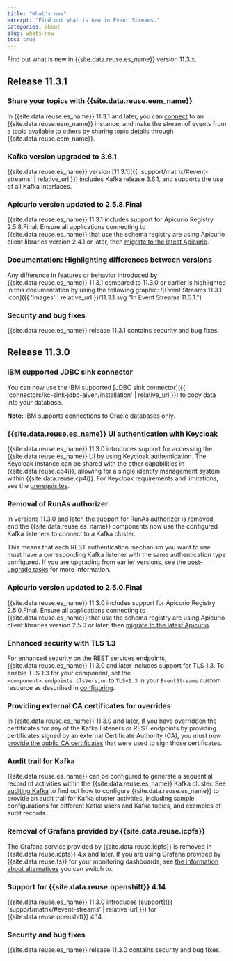 ```yaml
---
title: "What's new"
excerpt: "Find out what is new in Event Streams."
categories: about
slug: whats-new
toc: true
---
```


Find out what is new in {{site.data.reuse.es_name}} version 11.3.x.

## Release 11.3.1

### Share your topics with {{site.data.reuse.eem_name}}

In {{site.data.reuse.es_name}} 11.3.1 and later, you can [connect](../../installing/integrating-eem/) to an {{site.data.reuse.eem_name}} instance, and make the stream of events from a topic available to others by [sharing topic details](../../getting-started/sharing-topic/) through {{site.data.reuse.eem_name}}.

### Kafka version upgraded to 3.6.1

{{site.data.reuse.es_name}} version [11.3.1]({{ 'support/matrix/#event-streams' | relative_url }}) includes Kafka release 3.6.1, and supports the use of all Kafka interfaces.

### Apicurio version updated to 2.5.8.Final

{{site.data.reuse.es_name}} 11.3.1 includes support for Apicurio Registry 2.5.8.Final. Ensure all applications connecting to {{site.data.reuse.es_name}} that use the schema registry are using Apicurio client libraries version 2.4.1 or later, then [migrate to the latest Apicurio](../../installing/upgrading/#migrate-to-latest-apicurio-registry).

### Documentation: Highlighting differences between versions

Any difference in features or behavior introduced by {{site.data.reuse.es_name}} 11.3.1 compared to 11.3.0 or earlier is highlighted in this documentation by using the following graphic: ![Event Streams 11.3.1 icon]({{ 'images' | relative_url }}/11.3.1.svg "In Event Streams 11.3.1.")

### Security and bug fixes

{{site.data.reuse.es_name}} release 11.3.1 contains security and bug fixes.


## Release 11.3.0

### IBM supported JDBC sink connector

You can now use the IBM supported [JDBC sink connector]({{ 'connectors/kc-sink-jdbc-aiven/installation' | relative_url }}) to copy data into your database.

**Note:** IBM supports connections to Oracle databases only.

### {{site.data.reuse.es_name}} UI authentication with Keycloak

{{site.data.reuse.es_name}} 11.3.0 introduces support for accessing the {{site.data.reuse.es_name}} UI by using Keycloak authentication. The Keycloak instance can be shared with the other capabilities in {{site.data.reuse.cp4i}}, allowing for a single identity management system within {{site.data.reuse.cp4i}}. For Keycloak requirements and limitations, see the [prerequisites](../../installing/prerequisites/#prereqs-keycloak).

### Removal of RunAs authorizer

In versions 11.3.0 and later, the support for RunAs authorizer is removed, and the {{site.data.reuse.es_name}} components now use the configured Kafka listeners to connect to a Kafka cluster.

This means that each REST authentication mechanism you want to use must have a corresponding Kafka listener with the same authentication type configured. If you are upgrading from earlier versions, see the [post-upgrade tasks](../../installing/upgrading/#update-authentication-mechanisms) for more information.

### Apicurio version updated to 2.5.0.Final

{{site.data.reuse.es_name}} 11.3.0 includes support for Apicurio Registry 2.5.0.Final. Ensure all applications connecting to {{site.data.reuse.es_name}} that use the schema registry are using Apicurio client libraries version 2.5.0 or later, then [migrate to the latest Apicurio](../../installing/upgrading/#migrate-to-latest-apicurio-registry).

### Enhanced security with TLS 1.3

For enhanced security on the REST services endpoints, {{site.data.reuse.es_name}} 11.3.0 and later includes support for TLS 1.3. To enable TLS 1.3 for your component, set the `<component>.endpoints.tlsVersion` to `TLSv1.3` in your `EventStreams` custom resource as described in [configuring](../../installing/configuring/#rest-services-access).

### Providing external CA certificates for overrides

In {{site.data.reuse.es_name}} 11.3.0 and later, if you have overridden the certificates for any of the Kafka listeners or REST endpoints by providing certificates signed by an external Certificate Authority (CA), you must now [provide the public CA certificates](../../installing/configuring#providing-external-ca-certificates) that were used to sign those certificates.

### Audit trail for Kafka

{{site.data.reuse.es_name}} can be configured to generate a sequential record of activities within the {{site.data.reuse.es_name}} Kafka cluster. See [auditing Kafka](../../administering/auditing-kafka) to find out how to configure {{site.data.reuse.es_name}} to provide an audit trail for Kafka cluster activities, including sample configurations for different Kafka users and Kafka topics, and examples of audit records.

### Removal of Grafana provided by {{site.data.reuse.icpfs}}

The Grafana service provided by {{site.data.reuse.icpfs}} is removed in {{site.data.reuse.icpfs}} 4.x and later. If you are using Grafana provided by {{site.data.reuse.fs}} for your monitoring dashboards, see [the information about alternatives](../../administering/cluster-health/) you can switch to.

### Support for {{site.data.reuse.openshift}} 4.14

{{site.data.reuse.es_name}} 11.3.0 introduces [support]({{ 'support/matrix/#event-streams' | relative_url }}) for {{site.data.reuse.openshift}} 4.14.

### Security and bug fixes

{{site.data.reuse.es_name}} release 11.3.0 contains security and bug fixes.
